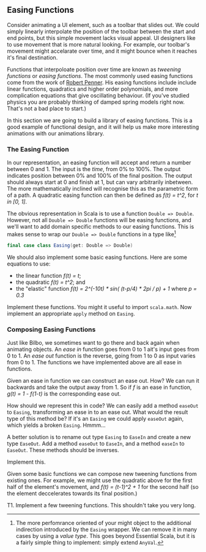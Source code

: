## Easing Functions

Consider animating a UI element, such as a toolbar that slides out. We could simply linearly interpolate the position of the toolbar between the start and end points, but this simple movement lacks visual appeal. UI designers like to use movement that is more natural looking. For example, our toolbar's movement might accelarate over time, and it might bounce when it reaches it's final destination.

Functions that interpoloate position over time are known as *tweening functions* or *easing functions*. The most commonly used easing functions come from the work of [Robert Penner][penner]. His easing functions include include linear functions, quadratics and higher order polynomials, and more complication equations that give oscillating behaviour. (If you've studied physics you are probably thinking of damped spring models right now. That's not a bad place to start.)

In this section we are going to build a library of easing functions. This is a good example of functional design, and it will help us make more interesting animations with our animations library.

### The Easing Function 

In our representation, an easing function will accept and return a number between 0 and 1. The input is the *time*, from 0% to 100%. The output indicates position between 0% and 100% of the final position. The output should always start at 0 and finish at 1, but can vary arbitrarily inbetween. The more mathematically inclined will recognise this as the parametric form of a path. A quadratic easing function can then be defined as *f(t) = t^2*, for *t in [0, 1]*.

The obvious representation in Scala is to use a function `Double => Double`. However, not all `Double => Double` functions will be easing functions, and we'll want to add domain specific methods to our easing functions. This is makes sense to wrap our `Double => Double` functions in a type like[^unboxing]

~~~ scala
final case class Easing(get: Double => Double)
~~~

We should also implement some basic easing functions. Here are some equations to use:

- the linear function *f(t) = t*;
- the quadratic *f(t) = t^2*; and
- the "elastic" function *f(t) = 2^(-10t) * sin( (t-p/4) * 2pi / p) + 1* where *p = 0.3*

Implement these functions. You might it useful to import `scala.math`. Now implement an appropriate `apply` method on `Easing`.

### Composing Easing Functions

Just like Bilbo, we sometimes want to go there and back again when animating objects. An *ease in* function goes from 0 to 1 ait's input goes from 0 to 1. An *ease out* function is the reverse, going from 1 to 0 as input varies from 0 to 1. The functions we have implemented above are all ease in functions.

Given an ease in function we can construct an ease out. How? We can run it backwards and take the output away from 1. So if *f* is an ease in function, *g(t) = 1 - f(1-t)* is the corresponding ease out.

How should we represent this in code? We can easily add a method `easeOut` to `Easing`, transforming an ease in to an ease out. What would the result type of this method be? If it's an `Easing` we could apply `easeOut` again, which yields a broken `Easing`. Hmmm...

A better solution is to rename out type `Easing` to `EaseIn` and create a new type `EaseOut`. Add a method `easeOut` to `EaseIn`, and a method `easeIn` to `EaseOut`. These methods should be inverses.

Implement this.

Given some basic functions we can compose new tweening functions from existing ones. For example, we might use the quadratic above for the first half of the element's movement, and *f(t) = (t-1)^2 + 1* for the second half (so the element deccelerates towards its final position.)

T1. Implement a few tweening functions. This shouldn't take you very long.

[penner]: http://robertpenner.com/easing

[^unboxing]: The more perfomrance oriented of your might object to the additional indirection introduced by the `Easing` wrapper. We can remove it in many cases by using a *value type*. This goes beyond Essential Scala, but it is a fairly simple thing to implement: simply extend `AnyVal`.
